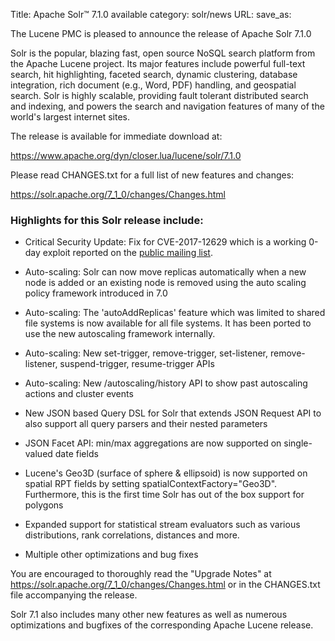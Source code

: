 Title: Apache Solr™ 7.1.0 available
category: solr/news
URL: 
save_as: 

The Lucene PMC is pleased to announce the release of Apache Solr 7.1.0

Solr is the popular, blazing fast, open source NoSQL search platform from the Apache Lucene project. Its major features include powerful full-text search, hit highlighting, faceted search, dynamic clustering, database integration, rich document (e.g., Word, PDF) handling, and geospatial search. Solr is highly scalable, providing fault tolerant distributed search and indexing, and powers the search and navigation features of many of the world's largest internet sites.

The release is available for immediate download at:

   <https://www.apache.org/dyn/closer.lua/lucene/solr/7.1.0>

Please read CHANGES.txt for a full list of new features and changes:

   <https://solr.apache.org/7_1_0/changes/Changes.html>

### Highlights for this Solr release include:

 * Critical Security Update: Fix for CVE-2017-12629 which is a working 0-day exploit reported on the [public mailing list](https://s.apache.org/FJDl).

 * Auto-scaling: Solr can now move replicas automatically when a new node is added or an existing node is removed using the auto scaling policy framework introduced in 7.0

 * Auto-scaling: The 'autoAddReplicas' feature which was limited to shared file systems is now available for all file systems. It has been ported to use the new autoscaling framework internally.

 * Auto-scaling: New set-trigger, remove-trigger, set-listener, remove-listener, suspend-trigger, resume-trigger APIs

 * Auto-scaling: New /autoscaling/history API to show past autoscaling actions and cluster events

 * New JSON based Query DSL for Solr that extends JSON Request API to also support all query parsers and their nested parameters

 * JSON Facet API: min/max aggregations are now supported on single-valued date fields

 * Lucene's Geo3D (surface of sphere & ellipsoid) is now supported on spatial RPT fields by setting spatialContextFactory="Geo3D". Furthermore, this is the first time Solr has out of the box support for polygons

 * Expanded support for statistical stream evaluators such as various distributions, rank correlations, distances and more.

 * Multiple other optimizations and bug fixes

You are encouraged to thoroughly read the "Upgrade Notes" at <https://solr.apache.org/7_1_0/changes/Changes.html> or in the CHANGES.txt file accompanying the release.

Solr 7.1 also includes many other new features as well as numerous optimizations and bugfixes of the corresponding Apache Lucene release.

